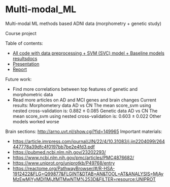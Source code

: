 # Multi-modal_ML
Multi-modal ML methods based ADNI data (morphometry + genetic study)

Course project

Table of contents:
* [All code with data preprocessing + SVM (SVC) model + Baseline models resultsdocs](main/Multi_modal_ML.ipynb)
* [Presentation](https://drive.google.com/file/d/1cbnQkl_xCAAVFCCSpx-W_rDmhHsCRW8g/view?usp=sharing)
* [Report](main/NeuroML_report.pdf)
  
Future work:
* Find more correlations between top features of genetic and morphometric data
* Read more articles on AD and MCI genes and brain changes
Current results:
Morphometery data AD vs CN
The mean score_svm using nested cross-validation is: 0.882 ± 0.085
Genetic data AD vs CN
The mean score_svm using nested cross-validation is: 0.603 ± 0.022
Other models worked  worse

Brain sections: http://arno.uvt.nl/show.cgi?fid=149965
Important materials:
* https://article.imrpress.com/journal/JIN/22/4/10.31083/j.jin2204099/264447778a39dfc4f0197bb7be2e4fd3.pdf
* https://pubmed.ncbi.nlm.nih.gov/23202293/
* https://www.ncbi.nlm.nih.gov/pmc/articles/PMC4876682/
* https://www.uniprot.org/uniprotkb/P49768/entry
* https://reactome.org/PathwayBrowser/#/R-HSA-1912422&FLG=Q99877&FLGINT&DTAB=AN&TOOL=AT&ANALYSIS=MjAyMzEwMjYyMDI1MjJfMTMwNTM%253D&FILTER=resource:UNIPROT
